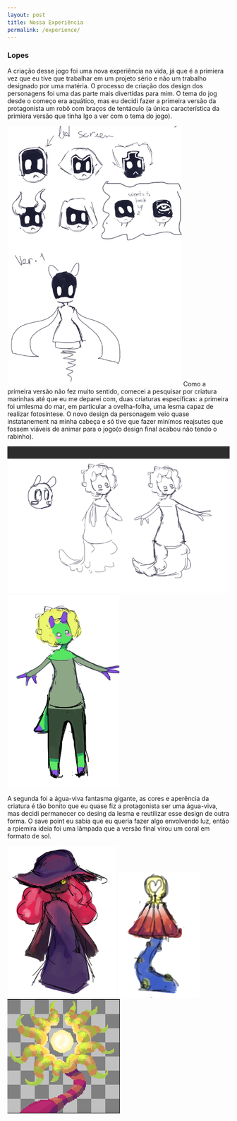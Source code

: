 ```yaml
---
layout: post
title: Nossa Experiência
permalink: /experience/
---
```


### Lopes
A criação desse jogo foi uma nova experiência na vida, já que é a primiera vez que eu tive que trabalhar em um projeto sério e não um trabalho designado por uma matéria. O processo de criação dos design dos personagens foi uma das parte mais divertidas para mim. O tema do jog desde o começo era aquático, mas eu decidi fazer a primeira versão da protagonista um robô com braços de tentáculo (a única característica da primiera versão que tinha lgo a ver com o tema do jogo).

![](https://raw.githubusercontent.com/Laisczt/CoralQuest/page/img/primeira%20versao.png) 
Como a primeira versão não fez muito sentido, comecei a pesquisar por criatura marinhas até que eu me deparei com, duas criaturas específicas: a primeira foi umlesma do mar, em particular a ovelha-folha, uma lesma capaz de realizar fotosíntese. O novo design da personagem veio quase instatanement na minha cabeça e só tive que fazer minímos reajsutes que fossem viáveis de animar para o jogo(o design final acabou não tendo o rabinho).

![](https://raw.githubusercontent.com/Laisczt/CoralQuest/page/img/segunda%20versao.png) ![](https://raw.githubusercontent.com/Laisczt/CoralQuest/page/img/final%20v.png)

A segunda foi a água-viva fantasma gigante, as cores e aperência da criatura é tão bonito que eu quase fiz a protagonista ser uma água-viva, mas decidi permanecer co desing da lesma e reutilizar esse design de outra forma. O save point eu sabia que eu queria fazer algo envolvendo luz, então a rpiemira ideia foi uma lâmpada que a versão final virou um coral em formato de sol.

![](https://raw.githubusercontent.com/Laisczt/CoralQuest/page/img/design%26Boss.png)
![](https://raw.githubusercontent.com/Laisczt/CoralQuest/page/img/save%20point%20ver1.png)
![](https://raw.githubusercontent.com/Laisczt/CoralQuest/page/img/solei.png)

